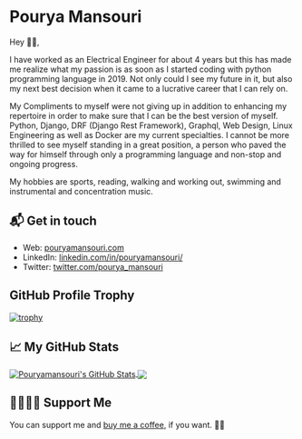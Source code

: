 # Pourya Mansouri

Hey 👋🏻,

I have worked as an Electrical Engineer for about 4 years but this has made me realize what my passion is as soon as I started coding with python programming language in 2019. Not only could I see my future in it, but also my next best decision when it came to a lucrative career that I can rely on. 

My Compliments to myself were not giving up in addition to enhancing my repertoire in order to make sure that I can be the best version of myself. Python, Django, DRF (Django Rest Framework), Graphql, Web Design, Linux Engineering as well as Docker are my current specialties. I cannot be more thrilled to see myself standing in a great position, a person who paved the way for himself through only a programming language and non-stop and ongoing progress.

My hobbies are sports, reading, walking and working out, swimming and instrumental and concentration music.

## 📬 Get in touch

- Web: [pouryamansouri.com][1]
- LinkedIn: [linkedin.com/in/pouryamansouri/][2]
- Twitter: [twitter.com/pourya_mansouri][3]

## GitHub Profile Trophy


[![trophy](https://github-profile-trophy.vercel.app/?username=PouryaMansouri&theme=onedark)](https://github.com/ryo-ma/github-profile-trophy)
## &#x1f4c8; My GitHub Stats



<a href="https://github.com/in/pouryamansouri">
  <img align="center" src="https://github-readme-stats.vercel.app/api?username=pouryamansouri&show_icons=true&line_height=27&count_private=true&title_color=ffffff&text_color=c9cacc&icon_color=2bbc8a&bg_color=1d1f21" alt="Pouryamansouri's GitHub Stats" />
</a>
<a href="https://github.com/in/pouryamansouri">
  <img align="center" src="https://github-readme-stats.vercel.app/api/top-langs/?username=pouryamansouri&title_color=ffffff&text_color=c9cacc&icon_color=2bbc8a&bg_color=1d1f21" />
</a>


[1]: https://www.pouryamansouri.com/
[2]: https://www.linkedin.com/in/pouryamansouri/
[3]: https://twitter.com/intent/follow?screen_name=pourya_mansouri
[8]: https://www.buymeacoffee.com/pouryamansouri

## 🤜🏻🤛🏻 Support Me

You can support me and [buy me a coffee][8], if you want. 🙏🏻

